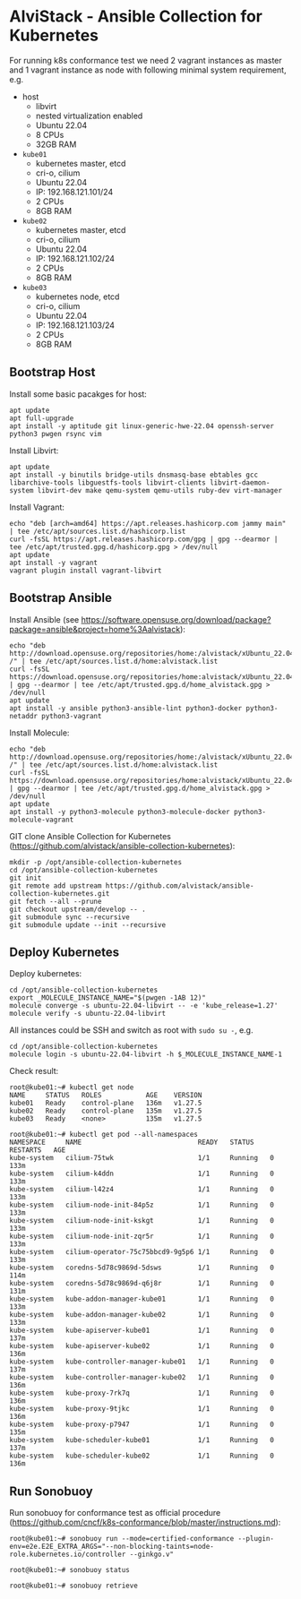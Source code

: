 # AlviStack - Ansible Collection for Kubernetes

For running k8s conformance test we need 2 vagrant instances as master
and 1 vagrant instance as node with following minimal system
requirement, e.g.

-   host
    -   libvirt
    -   nested virtualization enabled
    -   Ubuntu 22.04
    -   8 CPUs
    -   32GB RAM
-   `kube01`
    -   kubernetes master, etcd
    -   cri-o, cilium
    -   Ubuntu 22.04
    -   IP: 192.168.121.101/24
    -   2 CPUs
    -   8GB RAM
-   `kube02`
    -   kubernetes master, etcd
    -   cri-o, cilium
    -   Ubuntu 22.04
    -   IP: 192.168.121.102/24
    -   2 CPUs
    -   8GB RAM
-   `kube03`
    -   kubernetes node, etcd
    -   cri-o, cilium
    -   Ubuntu 22.04
    -   IP: 192.168.121.103/24
    -   2 CPUs
    -   8GB RAM

## Bootstrap Host

Install some basic pacakges for host:

    apt update
    apt full-upgrade
    apt install -y aptitude git linux-generic-hwe-22.04 openssh-server python3 pwgen rsync vim

Install Libvirt:

    apt update
    apt install -y binutils bridge-utils dnsmasq-base ebtables gcc libarchive-tools libguestfs-tools libvirt-clients libvirt-daemon-system libvirt-dev make qemu-system qemu-utils ruby-dev virt-manager

Install Vagrant:

    echo "deb [arch=amd64] https://apt.releases.hashicorp.com jammy main" | tee /etc/apt/sources.list.d/hashicorp.list
    curl -fsSL https://apt.releases.hashicorp.com/gpg | gpg --dearmor | tee /etc/apt/trusted.gpg.d/hashicorp.gpg > /dev/null
    apt update
    apt install -y vagrant
    vagrant plugin install vagrant-libvirt

## Bootstrap Ansible

Install Ansible (see
<https://software.opensuse.org/download/package?package=ansible&project=home%3Aalvistack>):

    echo "deb http://download.opensuse.org/repositories/home:/alvistack/xUbuntu_22.04/ /" | tee /etc/apt/sources.list.d/home:alvistack.list
    curl -fsSL https://download.opensuse.org/repositories/home:alvistack/xUbuntu_22.04/Release.key | gpg --dearmor | tee /etc/apt/trusted.gpg.d/home_alvistack.gpg > /dev/null
    apt update
    apt install -y ansible python3-ansible-lint python3-docker python3-netaddr python3-vagrant

Install Molecule:

    echo "deb http://download.opensuse.org/repositories/home:/alvistack/xUbuntu_22.04/ /" | tee /etc/apt/sources.list.d/home:alvistack.list
    curl -fsSL https://download.opensuse.org/repositories/home:alvistack/xUbuntu_22.04/Release.key | gpg --dearmor | tee /etc/apt/trusted.gpg.d/home_alvistack.gpg > /dev/null
    apt update
    apt install -y python3-molecule python3-molecule-docker python3-molecule-vagrant

GIT clone Ansible Collection for Kubernetes
(<https://github.com/alvistack/ansible-collection-kubernetes>):

    mkdir -p /opt/ansible-collection-kubernetes
    cd /opt/ansible-collection-kubernetes
    git init
    git remote add upstream https://github.com/alvistack/ansible-collection-kubernetes.git
    git fetch --all --prune
    git checkout upstream/develop -- .
    git submodule sync --recursive
    git submodule update --init --recursive

## Deploy Kubernetes

Deploy kubernetes:

    cd /opt/ansible-collection-kubernetes
    export _MOLECULE_INSTANCE_NAME="$(pwgen -1AB 12)"
    molecule converge -s ubuntu-22.04-libvirt -- -e 'kube_release=1.27'
    molecule verify -s ubuntu-22.04-libvirt

All instances could be SSH and switch as root with `sudo su -`, e.g.

    cd /opt/ansible-collection-kubernetes
    molecule login -s ubuntu-22.04-libvirt -h $_MOLECULE_INSTANCE_NAME-1

Check result:

    root@kube01:~# kubectl get node
    NAME     STATUS   ROLES           AGE    VERSION
    kube01   Ready    control-plane   136m   v1.27.5
    kube02   Ready    control-plane   135m   v1.27.5
    kube03   Ready    <none>          135m   v1.27.5

    root@kube01:~# kubectl get pod --all-namespaces
    NAMESPACE     NAME                             READY   STATUS    RESTARTS   AGE
    kube-system   cilium-75twk                     1/1     Running   0          133m
    kube-system   cilium-k4ddn                     1/1     Running   0          133m
    kube-system   cilium-l42z4                     1/1     Running   0          133m
    kube-system   cilium-node-init-84p5z           1/1     Running   0          133m
    kube-system   cilium-node-init-kskgt           1/1     Running   0          133m
    kube-system   cilium-node-init-zqr5r           1/1     Running   0          133m
    kube-system   cilium-operator-75c75bbcd9-9g5p6 1/1     Running   0          133m
    kube-system   coredns-5d78c9869d-5dsws         1/1     Running   0          114m
    kube-system   coredns-5d78c9869d-q6j8r         1/1     Running   0          131m
    kube-system   kube-addon-manager-kube01        1/1     Running   0          133m
    kube-system   kube-addon-manager-kube02        1/1     Running   0          133m
    kube-system   kube-apiserver-kube01            1/1     Running   0          137m
    kube-system   kube-apiserver-kube02            1/1     Running   0          136m
    kube-system   kube-controller-manager-kube01   1/1     Running   0          137m
    kube-system   kube-controller-manager-kube02   1/1     Running   0          136m
    kube-system   kube-proxy-7rk7q                 1/1     Running   0          136m
    kube-system   kube-proxy-9tjkc                 1/1     Running   0          136m
    kube-system   kube-proxy-p7947                 1/1     Running   0          135m
    kube-system   kube-scheduler-kube01            1/1     Running   0          137m
    kube-system   kube-scheduler-kube02            1/1     Running   0          136m

## Run Sonobuoy

Run sonobuoy for conformance test as official procedure
(<https://github.com/cncf/k8s-conformance/blob/master/instructions.md>):

    root@kube01:~# sonobuoy run --mode=certified-conformance --plugin-env=e2e.E2E_EXTRA_ARGS="--non-blocking-taints=node-role.kubernetes.io/controller --ginkgo.v"

    root@kube01:~# sonobuoy status

    root@kube01:~# sonobuoy retrieve
